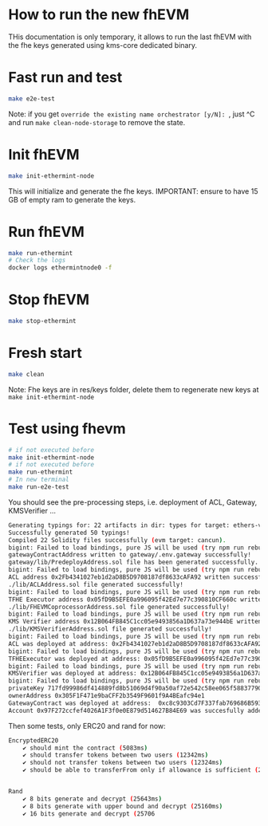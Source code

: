 # How to run the new fhEVM

THis documentation is only temporary, it allows to run the last fhEVM with the fhe keys generated using kms-core dedicated binary. 


# Fast run and test


```bash
make e2e-test
```

Note: if you get `override the existing name orchestrator [y/N]: `, just ^C and  run `make clean-node-storage` to remove the state.


# Init fhEVM

```bash
make init-ethermint-node 
```

This will initialize and generate the fhe keys.
IMPORTANT: ensure to have 15 GB of empty ram to generate the keys.

# Run fhEVM

```bash
make run-ethermint
# Check the logs
docker logs ethermintnode0 -f     
```

# Stop fhEVM

```bash
make stop-ethermint
```

# Fresh start

```bash
make clean
```

Note: Fhe keys are in res/keys folder, delete them to regenerate new keys at ```make init-ethermint-node```


# Test using fhevm

```bash
# if not executed before
make init-ethermint-node 
# if not executed before
make run-ethermint
# In new terminal
make run-e2e-test
```

You should see the pre-processing steps, i.e. deployment of ACL, Gateway, KMSVerifier ...

```bash
Generating typings for: 22 artifacts in dir: types for target: ethers-v6
Successfully generated 50 typings!
Compiled 22 Solidity files successfully (evm target: cancun).
bigint: Failed to load bindings, pure JS will be used (try npm run rebuild?)
gatewayContractAddress written to gateway/.env.gateway successfully!
gateway/lib/PredeployAddress.sol file has been generated successfully.
bigint: Failed to load bindings, pure JS will be used (try npm run rebuild?)
ACL address 0x2Fb4341027eb1d2aD8B5D9708187df8633cAFA92 written successfully!
./lib/ACLAddress.sol file generated successfully!
bigint: Failed to load bindings, pure JS will be used (try npm run rebuild?)
TFHE Executor address 0x05fD9B5EFE0a996095f42Ed7e77c390810CF660c written successfully!
./lib/FHEVMCoprocessorAddress.sol file generated successfully!
bigint: Failed to load bindings, pure JS will be used (try npm run rebuild?)
KMS Verifier address 0x12B064FB845C1cc05e9493856a1D637a73e944bE written successfully!
./lib/KMSVerifierAddress.sol file generated successfully!
bigint: Failed to load bindings, pure JS will be used (try npm run rebuild?)
ACL was deployed at address: 0x2Fb4341027eb1d2aD8B5D9708187df8633cAFA92
bigint: Failed to load bindings, pure JS will be used (try npm run rebuild?)
TFHEExecutor was deployed at address: 0x05fD9B5EFE0a996095f42Ed7e77c390810CF660c
bigint: Failed to load bindings, pure JS will be used (try npm run rebuild?)
KMSVerifier was deployed at address: 0x12B064FB845C1cc05e9493856a1D637a73e944bE
bigint: Failed to load bindings, pure JS will be used (try npm run rebuild?)
privateKey 717fd99986df414889fd8b51069d4f90a50af72e542c58ee065f5883779099c6
ownerAddress 0x305F1F471e9baCFF2b3549F9601f9A4BEafc94e1
GatewayContract was deployed at address:  0xc8c9303Cd7F337fab769686B593B87DC3403E0ce
Account 0x97F272ccfef4026A1F3f0e0E879d514627B84E69 was succesfully added as an gateway relayer


```

Then some tests, only ERC20 and rand for now: 

```bash
EncryptedERC20
    ✔ should mint the contract (5083ms)
    ✔ should transfer tokens between two users (12342ms)
    ✔ should not transfer tokens between two users (12324ms)
    ✔ should be able to transferFrom only if allowance is sufficient (23991ms)


Rand
    ✔ 8 bits generate and decrypt (25643ms)
    ✔ 8 bits generate with upper bound and decrypt (25160ms)
    ✔ 16 bits generate and decrypt (25706
```

